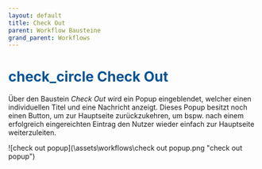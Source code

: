 ```yaml
---
layout: default
title: Check Out
parent: Workflow Bausteine
grand_parent: Workflows
---
```


# <span style="color:#0b5394"><span class="material-icons">check_circle</span> **Check Out**</span>

Über den Baustein *Check Out* wird ein Popup eingeblendet, welcher einen individuellen Titel und eine Nachricht anzeigt.
Dieses Popup besitzt noch einen Button, um zur Hauptseite zurückzukehren, um bspw. nach einem erfolgreich eingereichten Eintrag den Nutzer wieder
einfach zur Hauptseite weiterzuleiten.

![check out popup](\assets\workflows\check out popup.png "check out popup")